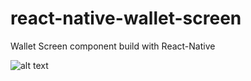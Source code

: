 # react-native-wallet-screen
Wallet Screen component  build with React-Native

![alt text](https://raw.githubusercontent.com/username/projectname/branch/path/to/img.png)
